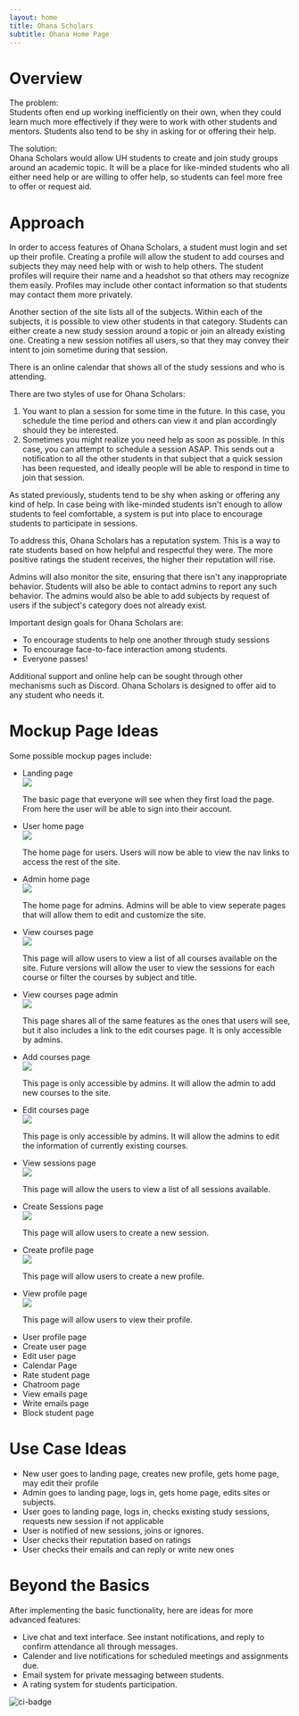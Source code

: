 ```yaml
---
layout: home
title: Ohana Scholars
subtitle: Ohana Home Page
---
```


# Overview

The problem: <br>
Students often end up working inefficiently on their own, when they could learn much more effectively if they were to work with other students and mentors. Students also tend to be shy in asking for or offering their help.

The solution: <br>
Ohana Scholars would allow UH students to create and join study groups around an academic topic. It will be a place for like-minded students who all either need help or are willing to offer help, so students can feel more free to offer or request aid.

# Approach
In order to access features of Ohana Scholars, a student must login and set up their profile. Creating a profile will allow the student to add courses and subjects they may need help with or wish to help others. The student profiles will require their name and a headshot so that others may recognize them easily. Profiles may include other contact information so that students may contact them more privately.

Another section of the site lists all of the subjects. Within each of the subjects, it is possible to view other students in that category. Students can either create a new study session around a topic or join an already existing one. Creating a new session notifies all users, so that they may convey their intent to join sometime during that session.

There is an online calendar that shows all of the study sessions and who is attending.

There are two styles of use for Ohana Scholars:
<ol>
    <li>
        You want to plan a session for some time in the future. In this case, you schedule the time period and others can view it and plan accordingly should they be interested.
    </li>
    <li>
        Sometimes you might realize you need help as soon as possible. In this case, you can attempt to schedule a session ASAP. This sends out a notification to all the other students in that subject that a quick session has been requested, and ideally people will be able to respond in time to join that session.
    </li>
</ol>
As stated previously, students tend to be shy when asking or offering any kind of help. In case being with like-minded students isn't enough to allow students to feel comfortable, a system is put into place to encourage students to participate in sessions.

To address this, Ohana Scholars has a reputation system. This is a way to rate students based on how helpful and respectful they were. The more positive ratings the student receives, the higher their reputation will rise.

Admins will also monitor the site, ensuring that there isn't any inappropriate behavior. Students will also be able to contact admins to report any such behavior. The admins would also be able to add subjects by request of users if the subject's category does not already exist.

Important design goals for Ohana Scholars are:
<ul>
    <li>To encourage students to help one another through study sessions</li>
    <li>To encourage face-to-face interaction among students.</li>
    <li>Everyone passes!</li>
</ul> 
Additional support and online help can be sought through other mechanisms such as Discord. Ohana Scholars is designed to offer aid to any student who needs it.

# Mockup Page Ideas

Some possible mockup pages include:
<ul>
    <li>Landing page</li>
    <img src="../assets/img/landingPage.png" />
    <p>The basic page that everyone will see when they first load the page. From here the user will be able to sign into their account.</p>
    <li>User home page</li>
    <img src="../assets/img/userSignedInPage.png" />
    <p>The home page for users. Users will now be able to view the nav links to access the rest of the site.</p>
    <li>Admin home page</li>
    <img src="../assets/img/adminSignedInPage.png" />
    <p>The home page for admins. Admins will be able to view seperate pages that will allow them to edit and customize the site.</p>
    <li>View courses page</li>
    <img src="../assets/img/listCoursePage.png" />
    <p>This page will allow users to view a list of all courses available on the site. Future versions will allow the user to view the sessions for each course or filter the courses by subject and title.</p>
    <li>View courses page admin</li>
    <img src="../assets/img/listCourseAdminPage.png" />
    <p>This page shares all of the same features as the ones that users will see, but it also includes a link to the edit courses page. It is only accessible by admins.</p>
    <li>Add courses page</li>
    <img src="../assets/img/addCoursePage.png" />
    <p>This page is only accessible by admins. It will allow the admin to add new courses to the site.</p>
    <li>Edit courses page</li>
    <img src="/assets/img/editCoursePage.png" />
    <p>This page is only accessible by admins. It will allow the admins to edit the information of currently existing courses.</p>
    <li>View sessions page</li>
    <img src="/assets/img/listSessionsPage.png" />
    <p>This page will allow the users to view a list of all sessions available.</p>
    <li>Create Sessions page</li>
    <img src="/assets/img/addSessionsPage.png" />
    <p>This page will allow users to create a new session.</p>
    <li>Create profile page</li>
    <img src="/assets/img/makeProfile.png" />
    <p>This page will allow users to create a new profile.</p>
    <li>View profile page</li>
    <img src="/assets/img/profile.png" />
    <p>This page will allow users to view their profile.</p>
    <li>User profile page</li>
    <li>Create user page</li>
    <li>Edit user page</li>
    <li>Calendar Page</li>
    <li>Rate student page</li>
    <li>Chatroom page</li>
    <li>View emails page</li>
    <li>Write emails page</li>
    <li>Block student page</li>
</ul>

# Use Case Ideas
<ul>
    <li>New user goes to landing page, creates new profile, gets home page, may edit their profile</li>
    <li>Admin goes to landing page, logs in, gets home page, edits sites or subjects.</li>
    <li>User goes to landing page, logs in, checks existing study sessions, requests new session if not applicable</li>
    <li>User is notified of new sessions, joins or ignores.</li>
    <li>User checks their reputation based on ratings</li>
    <li>User checks their emails and can reply or write new ones</li>
</ul>

# Beyond the Basics

After implementing the basic functionality, here are ideas for more advanced features:

<ul>
    <li>Live chat and text interface. See instant notifications, and reply to confirm attendance all through messages.</li>
    <li>Calender and live notifications for scheduled meetings and assignments due.</li>
    <li>Email system for private messaging between students.</li>
    <li>A rating system for students participation.</li>
</ul>

![ci-badge](https://github.com/ohana-scholars/ohana-scholars-application/workflows/ci-ohana-scholars-application/badge.svg)
